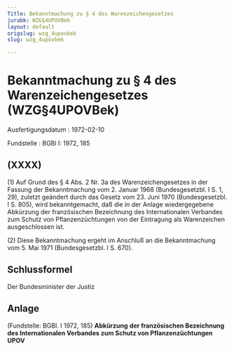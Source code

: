 ```yaml
---
Title: Bekanntmachung zu § 4 des Warenzeichengesetzes
jurabk: WZG§4UPOVBek
layout: default
origslug: wzg_4upovbek
slug: wzg_4upovbek

---
```


# Bekanntmachung zu § 4 des Warenzeichengesetzes (WZG§4UPOVBek)

Ausfertigungsdatum
:   1972-02-10

Fundstelle
:   BGBl I: 1972, 185



## (XXXX)

(1) Auf Grund des § 4 Abs. 2 Nr. 3a des Warenzeichengesetzes in der Fassung der Bekanntmachung vom 2. Januar 1968 (Bundesgesetzbl. I S. 1, 29), zuletzt geändert durch das Gesetz vom 23. Juni 1970 (Bundesgesetzbl. I S. 805), wird bekanntgemacht, daß die in der Anlage wiedergegebene Abkürzung der französischen Bezeichnung des Internationalen Verbandes zum Schutz von Pflanzenzüchtungen von der Eintragung als Warenzeichen ausgeschlossen ist.

(2) Diese Bekanntmachung ergeht im Anschluß an die Bekanntmachung vom 5. Mai 1971 (Bundesgesetzbl. I S. 670).


## Schlussformel

Der Bundesminister der Justiz


## Anlage

(Fundstelle: BGBl. I 1972, 185)
**Abkürzung**
**der französischen Bezeichnung des Internationalen Verbandes zum Schutz von Pflanzenzüchtungen**
**UPOV**


